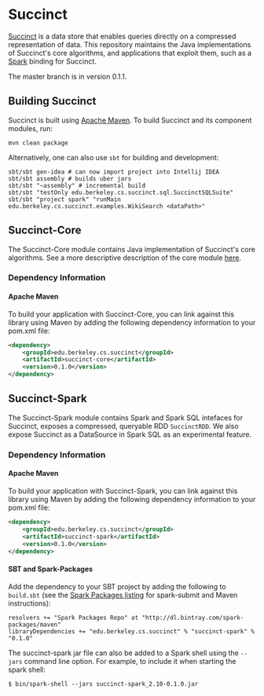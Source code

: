 Succinct
========

[Succinct](http://succinct.cs.berkeley.edu) is a data store that enables queries
directly on a compressed representation of data. This repository maintains the 
Java implementations of Succinct's core algorithms, and applications that 
exploit them, such as a [Spark](http://spark.apache.org/) binding for Succinct.

The master branch is in version 0.1.1.

## Building Succinct

Succinct is built using [Apache Maven](http://maven.apache.org/).
To build Succinct and its component modules, run:

    mvn clean package

Alternatively, one can also use `sbt` for building and development:

    sbt/sbt gen-idea # can now import project into Intellij IDEA
    sbt/sbt assembly # builds uber jars
    sbt/sbt "~assembly" # incremental build
    sbt/sbt "testOnly edu.berkeley.cs.succinct.sql.SuccinctSQLSuite"
    sbt/sbt "project spark" "runMain edu.berkeley.cs.succinct.examples.WikiSearch <dataPath>"

## Succinct-Core

The Succinct-Core module contains Java implementation of Succinct's core
algorithms. See a more descriptive description of the core module 
[here](core/README.md).

### Dependency Information

#### Apache Maven

To build your application with Succinct-Core, you can link against this library
using Maven by adding the following dependency information to your pom.xml file:

```xml
<dependency>
    <groupId>edu.berkeley.cs.succinct</groupId>
    <artifactId>succinct-core</artifactId>
    <version>0.1.0</version>
</dependency>
```

## Succinct-Spark
The Succinct-Spark module contains Spark and Spark SQL intefaces for Succinct,
exposes a compressed, queryable RDD `SuccinctRDD`. We also expose Succinct
as a DataSource in Spark SQL as an experimental feature.

### Dependency Information

#### Apache Maven

To build your application with Succinct-Spark, you can link against this library
using Maven by adding the following dependency information to your pom.xml file:

```xml
<dependency>
    <groupId>edu.berkeley.cs.succinct</groupId>
    <artifactId>succinct-spark</artifactId>
    <version>0.1.0</version>
</dependency>
```

#### SBT and Spark-Packages

Add the dependency to your SBT project by adding the following to `build.sbt` 
(see the [Spark Packages listing](http://spark-packages.org/package/amplab/succinct-spark)
for spark-submit and Maven instructions):

```
resolvers += "Spark Packages Repo" at "http://dl.bintray.com/spark-packages/maven"
libraryDependencies += "edu.berkeley.cs.succinct" % "succinct-spark" % "0.1.0"
```

The succinct-spark jar file can also be added to a Spark shell using the 
`--jars` command line option. For example, to include it when starting the 
spark shell:

```
$ bin/spark-shell --jars succinct-spark_2.10-0.1.0.jar
```

